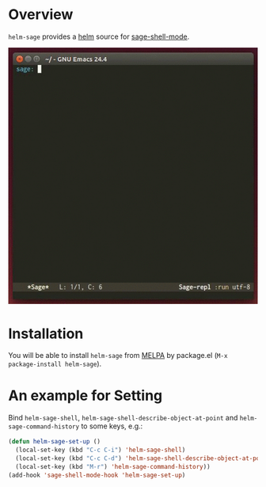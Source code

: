 # Overview
`helm-sage` provides a [helm](https://github.com/emacs-helm/helm)
 source for
[sage-shell-mode](https://github.com/stakemori/sage-shell-mode).

![helm-sage](images/helm-sage.gif)

# Installation
You will be able to install `helm-sage` from
[MELPA](https://github.com/milkypostman/melpa.git) by package.el
(`M-x package-install helm-sage`).

# An example for Setting
Bind `helm-sage-shell`,
`helm-sage-shell-describe-object-at-point` and
`helm-sage-command-history` to some keys, e.g.:
```lisp
(defun helm-sage-set-up ()
  (local-set-key (kbd "C-c C-i") 'helm-sage-shell)
  (local-set-key (kbd "C-c C-d") 'helm-sage-shell-describe-object-at-point)
  (local-set-key (kbd "M-r") 'helm-sage-command-history))
(add-hook 'sage-shell-mode-hook 'helm-sage-set-up)
```
